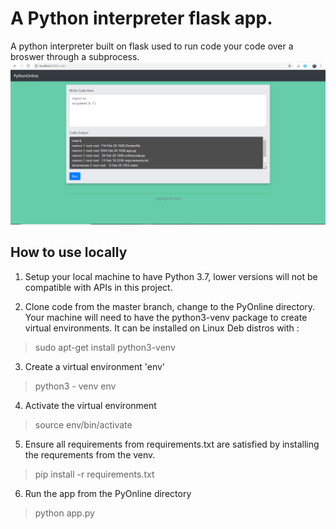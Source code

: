 # A Python interpreter flask app.

A python interpreter built on flask used to run code your code over a broswer through a subprocess.
![Screengrab](screenshot.png)


## How to use locally

1. Setup your local machine to have Python 3.7, lower versions will not be compatible with APIs in this project.

2. Clone code from the master branch, change to the PyOnline directory. Your machine will need to have the python3-venv package to create virtual environments. It can be installed on Linux Deb distros with :
> sudo apt-get install python3-venv

3. Create a virtual environment 'env'
> python3 - venv env

4. Activate the virtual environment
> source env/bin/activate

5. Ensure all requirements from requirements.txt are satisfied by installing the requrements from the venv.

> pip install -r requirements.txt

6. Run the app from the PyOnline directory
> python app.py
